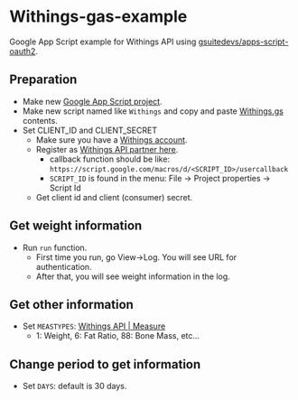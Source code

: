 # Withings-gas-example
Google App Script example for Withings API using [gsuitedevs/apps-script-oauth2](https://github.com/gsuitedevs/apps-script-oauth2).

## Preparation
* Make new [Google App Script project](https://script.google.com/home).
* Make new script named like `Withings` and copy and paste [Withings.gs](https://github.com/rcmdnk/Withings-gas-example/blob/main/Withings.gs) contents.
* Set CLIENT_ID and CLIENT_SECRET
    * Make sure you have a [Withings account](https://account.withings.com/connectionuser/account_create).
    * Register as [Withings API partner here](https://account.withings.com/partner/add_oauth2).
        * callback function should be like: `https://script.google.com/macros/d/<SCRIPT_ID>/usercallback`
        * `SCRIPT_ID` is found in the menu: File -> Project properties -> Script Id 
    * Get client id and client (consumer) secret.

## Get weight information
* Run `run` function.
    * First time you run, go View->Log. You will see URL for authentication.
    * After that, you will see weight information in the log.
  
## Get other information
* Set `MEASTYPES`:  [Withings API | Measure](https://developer.withings.com/oauth2/#tag/measure)
    * 1: Weight, 6: Fat Ratio, 88: Bone Mass, etc...

## Change period to get information
* Set `DAYS`: default is 30 days.
